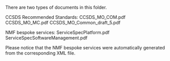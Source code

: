 There are two types of documents in this folder.

CCSDS Recommended Standards:
	CCSDS_MO_COM.pdf
	CCSDS_MO_MC.pdf
	CCSDS_MO_Common_draft_5.pdf

NMF bespoke services:
	ServiceSpecPlatform.pdf
	ServiceSpecSoftwareManagement.pdf


Please notice that the NMF bespoke services were automatically generated from the corresponding XML file.
